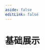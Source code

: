 ```yaml
---
aside: false
editLink: false
---
```


# 基础展示

<script setup>
import Chart from '../components/sample/Chart.vue'
import { js, html } from '../components/sample/basic/index.js'
</script>
<Chart :js="js" :html="html" title="基础展示"/>

<!--@include: @/components/sample/basic/index.md-->
